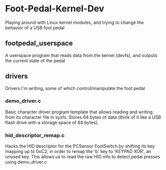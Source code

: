 # Foot-Pedal-Kernel-Dev
Playing around with Linux kernel modules, and trying to change the behavior of a USB foot pedal

## footpedal_userspace
A userspace program that reads data from the kernel (devfs), and outputs the current state of the pedal

## drivers
Drivers I'm writing, some of which control/manipulate the foot pedal

### demo_driver.c
Basic character driver program template that allows reading and writing from its character file in sysfs. Stores 64 bytes of data (think of it like a USB flash drive with a storage space of 64 bytes). 

### hid_descriptor_remap.c
Hacks the HID descriptor for the PCSensor FootSwitch by shifting its key mapping up to 0xC2, in order to remap the 'b' key to 'KEYPAD XOR', an unused key. This allows us to read the raw HID info to detect pedal presses using demo_driver.c
